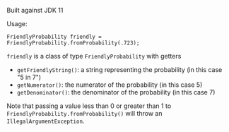 Built against JDK 11

Usage:

    FriendlyProbability friendly = FriendlyProbability.fromProbability(.723);    

`friendly` is a class of type `FriendlyProbability` with getters
- `getFriendlyString()`: a string representing the probability (in this case "5 in 7")
- `getNumerator()`: the numerator of the probability (in this case 5)
- `getDenominator()`: the denominator of the probability (in this case 7)

Note that passing a value less than 0 or greater than 1 to `FriendlyProbability.fromProbability()` will throw an `IllegalArgumentException`.
